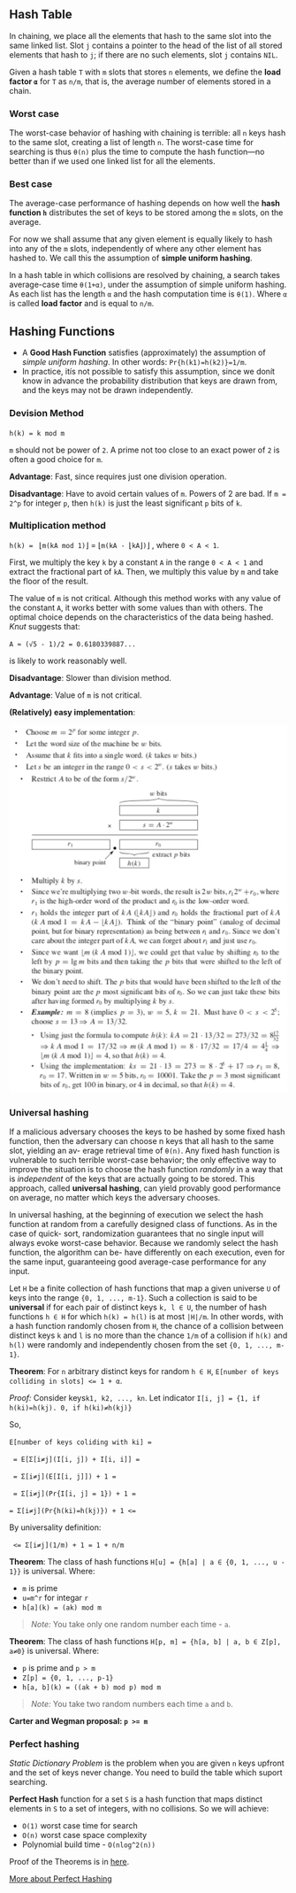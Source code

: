 ## Hash Table
In chaining, we place all the elements that hash to the same slot into the same linked list. Slot `j` contains a pointer to the head of the list of all stored elements that hash to `j`; if there are no such elements, slot `j` contains `NIL`.

Given a hash table `T` with `m` slots that stores `n` elements, we define the __load factor `α`__ for `T` as `n/m`, that is, the average number of elements stored in a chain.

### Worst case
The worst-case behavior of hashing with chaining is terrible: all `n` keys hash to the same slot, creating a list of length `n`. The worst-case time for searching is thus `θ(n)` plus the time to compute the hash function—no better than if we used one linked list for all the elements.

### Best case
The average-case performance of hashing depends on how well the __hash function `h`__ distributes the set of keys to be stored among the `m` slots, on the average.

For now we shall assume that any given element is equally likely to hash into any of the `m` slots, independently of where any other element has hashed to. We call this the assumption of __simple uniform hashing__.

In a hash table in which collisions are resolved by chaining, a search takes average-case time `θ(1+α)`, under the assumption of simple uniform hashing. As each list has the length `α` and the hash computation time is `θ(1)`. Where `α` is called __load factor__ and is equal to `n/m`.

## Hashing Functions
* A __Good Hash Function__ satisfies (approximately) the assumption of _simple uniform hashing_. In other words: `Pr{h(k1)=h(k2)}=1/m`.
* In practice, itís not possible to satisfy this assumption, since we donít know in advance the probability distribution that keys are drawn from, and the keys may not be drawn independently.

### Devision Method

`h(k) = k mod m`

`m` should not be power of `2`. A prime not too close to an exact power of `2` is often a good choice for `m`.

__Advantage__: Fast, since requires just one division operation.

__Disadvantage__: Have to avoid certain values of `m`. Powers of 2 are bad. If `m = 2^p` for integer `p`, then `h(k)` is just the least significant `p` bits of `k`.

### Multiplication method

`h(k) = ` &lfloor;`m(kA mod 1)`&rfloor; = &lfloor;`m(kA - `&lfloor;`kA`&rfloor;`)`&rfloor; , where `0 < A < 1`.

First, we multiply the key `k` by a constant `A` in the range `0 < A < 1` and extract the fractional part of `kA`. Then, we multiply this value by `m` and take the floor of the result.

The value of `m` is not critical. Although this method works with any value of the constant `A`, it works better with some values than with others. The optimal choice depends on the characteristics of the data being hashed. _Knut_ suggests that:

`A ≈ (√5 - 1)/2 = 0.6180339887...`

is likely to work reasonably well.

__Disadvantage__: Slower than division method.

__Advantage__: Value of `m` is not critical.

__(Relatively) easy implementation__:

![multiplication-method](../../images/multiplication-method.png)

### Universal hashing
If a malicious adversary chooses the keys to be hashed by some fixed hash function, then the adversary can choose n keys that all hash to the same slot, yielding an av- erage retrieval time of `θ(n)`. Any fixed hash function is vulnerable to such terrible worst-case behavior; the only effective way to improve the situation is to choose the hash function _randomly_ in a way that is _independent_ of the keys that are actually going to be stored. This approach, called __universal hashing__, can yield provably good performance on average, no matter which keys the adversary chooses.

In universal hashing, at the beginning of execution we select the hash function at random from a carefully designed class of functions. As in the case of quick- sort, randomization guarantees that no single input will always evoke worst-case behavior. Because we randomly select the hash function, the algorithm can be- have differently on each execution, even for the same input, guaranteeing good average-case performance for any input.

Let `H` be a finite collection of hash functions that map a given universe `U` of keys into the range `{0, 1, ..., m-1}`. Such a collection is said to be __universal__ if for each pair of distinct keys `k, l ∈ U`, the number of hash functions `h ∈ H` for which `h(k) = h(l)` is at most `|H|/m`. In other words, with a hash function randomly chosen from `H`, the chance of a collision between distinct keys `k` and `l` is no more than the chance `1/m` of a collision if `h(k)` and `h(l)` were randomly and independently chosen from the set `{0, 1, ..., m-1}`.

__Theorem__: For `n` arbitrary distinct keys for random `h ∈ H`, `E[number of keys colliding in slots] <= 1 + α`.

_Proof:_ Consider keys`k1, k2, ..., kn`. Let indicator `I[i, j] = {1, if h(ki)=h(kj). 0, if h(ki)≠h(kj)}`

So,

`E[number of keys coliding with ki] =`

` = E[Σ[i≠j](I[i, j]) + I[i, i]] =`

` = Σ[i≠j](E[I[i, j]]) + 1 =`

` = Σ[i≠j](Pr{I[i, j] = 1}) + 1 =`

` = Σ[i≠j](Pr{h(ki)=h(kj)}) + 1 <= `

By universality definition:

` <= Σ[i≠j](1/m) + 1 = 1 + n/m`

__Theorem__: The class of hash functions `H[u] = {h[a] | a ∈ {0, 1, ..., u - 1}}` is universal. Where:
*  `m` is prime
*  `u=m^r` for integar `r`
*  `h[a](k) = (ak) mod m`

> _Note:_ You take only one random number each time - `a`.

__Theorem__: The class of hash functions `H[p, m] = {h[a, b] | a, b ∈ Z[p], a≠0}` is universal. Where:
* `p` is prime and `p > m`
* `Z[p] = {0, 1, ..., p-1}`
* `h[a, b](k) = ((ak + b) mod p) mod m`

> _Note:_ You take two random numbers each time `a` and `b`.

__Carter and Wegman proposal: `p >= m`__

### Perfect hashing
_Static Dictionary Problem_ is the problem when you are given `n` keys upfront and the set of keys never change. You need to build the table which suport searching.

__Perfect Hash__ function for a set `S` is a hash function that maps distinct elements in `S` to a set of integers, with no collisions. So we will achieve:
* `O(1)` worst case time for search
* `O(n)` worst case space complexity
* Polynomial build time - `O(nlog^2(n))`

Proof of the Theorems is in [here](https://ocw.mit.edu/courses/electrical-engineering-and-computer-science/6-046j-introduction-to-algorithms-sma-5503-fall-2005/video-lectures/lecture-8-universal-hashing-perfect-hashing/lec8.pdf).

[More about Perfect Hashing](http://theory.stanford.edu/~matias/papers/fks.pdf)
